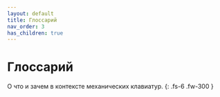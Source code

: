 ```yaml
---
layout: default
title: Глоссарий
nav_order: 3
has_children: true
---
```


# Глоссарий

О что и зачем в контексте механических клавиатур.
{: .fs-6 .fw-300 }
